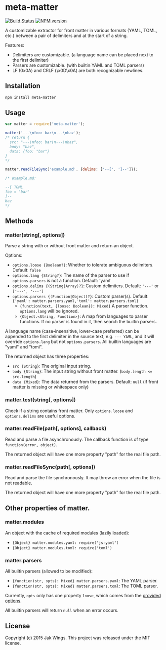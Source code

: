 # meta-matter

[![Build Status](https://travis-ci.org/jakwings/meta-matter.svg)](https://travis-ci.org/jakwings/meta-matter)
[![NPM version](https://badge.fury.io/js/meta-matter.svg)](http://badge.fury.io/js/meta-matter)

A customizable extractor for front matter in various formats (YAML, TOML, etc.) between a pair of delimiters and at the start of a string.

Features:

*   Delimiters are customizable. (a language name can be placed next to the first delimiter)
*   Parsers are customizable. (with builtin YAML and TOML parsers)
*   LF (0x0A) and CRLF (\x0D\x0A) are both recognizable newlines.


## Installation

```bash
npm install meta-matter
```


## Usage

```javascript
var matter = require('meta-matter');

matter('---\nfoo: bar\n---\nbaz');
/* return {
  src: "---\nfoo: bar\n---\nbaz",
  body: "baz",
  data: {foo: "bar"}
}
*/

matter.readFileSync('example.md', {delims: ['--[', ']--']});

/* example.md:

--[ TOML
foo = "bar"
]--
baz
*/
```


## Methods

### matter(string[, options])

Parse a string with or without front matter and return an object.

Options:

*   `options.loose {Boolean?}`: Whether to tolerate ambiguous delimiters. Default: `false`
*   `options.lang {String?}`: The name of the parser to use if `options.parsers` is not a function. Default: 'yaml'
*   `options.delims {(String|Array)?}`: Custom delimiters. Default: `'---'` or `['---', '---']`
*   `options.parsers {(Function|Object)?}`: Custom parser(s). Default: `{'yaml': matter.parsers.yaml,'toml': matter.parsers.toml}`
    * `{function(text, {loose: Boolean}): Mixed}` A parser function. `options.lang` will be ignored.
    * `{Object.<String, Function>}`: A map from languages to parser functions. If no parser is found in it, then search the builtin parsers.

A language name (case-insensitive, lower-case preferred) can be appended to the first delimiter in the source text, e.g. `--- YAML`, and it will override `options.lang` but not `options.parsers`. All builtin languages are "yaml" and "toml".

The returned object has three properties:

*   `src {String}`: The original input string.
*   `body {String}`: The input string without front matter. (`body.length <= src.length`)
*   `data {Mixed}`: The data returned from the parsers. Default: `null` (if front matter is missing or whitespace only)

### matter.test(string[, options])

Check if a string contains front matter. Only `options.loose` and `options.delims` are useful options.

### matter.readFile(path[, options], callback)

Read and parse a file asynchronously. The callback function is of type `function(error, object)`.

The returned object will have one more property "path" for the real file path.

### matter.readFileSync(path[, options])

Read and parse the file synchronously. It may throw an error when the file is not readable.

The returned object will have one more property "path" for the real file path.


## Other properties of matter.

### matter.modules

An object with the cache of required modules (lazily loaded):

*   `{Object} matter.modules.yaml: require('js-yaml')`
*   `{Object} matter.modules.toml: require('toml')`

### matter.parsers

All builtin parsers (allowed to be modified):

*   `{function(str, opts): Mixed} matter.parsers.yaml`: The YAML parser.
*   `{function(str, opts): Mixed} matter.parsers.toml`: The TOML parser.

Currently, `opts` only has one property `loose`, which comes from the [provided options](#matterstring-options).

All builtin parsers will return `null` when an error occurs.


## License

Copyright (c) 2015 Jak Wings. This project was released under the MIT license.
